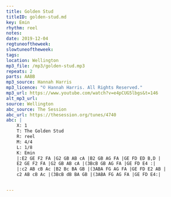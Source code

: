 ```yaml
---
title: Golden Stud
titleID: golden-stud.md
key: Emin
rhythm: reel
notes:
date: 2019-12-04
regtuneoftheweek:
slowtuneoftheweek:
tags:
location: Wellington
mp3_file: /mp3/golden-stud.mp3
repeats: 2
parts: AABB
mp3_source: Hannah Harris
mp3_licence: "© Hannah Harris. All Rights Reserved."
mp3_url: https://www.youtube.com/watch?v=e4pCUG5lbgs&t=146
alt_mp3_url:
source: Wellington
abc_source: The Session
abc_url: https://thesession.org/tunes/4740
abc: |
    X: 1
    T: The Golden Stud
    R: reel
    M: 4/4
    L: 1/8
    K: Emin
    |:E2 GE F2 FA |G2 GB AB cA |B2 GB AG FA |GE FD ED B,D |
    E2 GE F2 FA |G2 GB AB cA |(3BcB GB AG FA |GE FD E4 :|
    |:c2 AB cB Ac |B2 Bc BA GB |(3ABA FG AG FA |GE FD E2 AB |
    c2 AB cB Ac |(3BcB dB BA GB |(3ABA FG AG FA |GE FD E4:|


---
```

